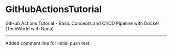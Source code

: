 # GitHubActionsTutorial

GitHub Actions Tutorial - Basic Concepts and CI/CD Pipeline with Docker (TechWorld with Nana)

---

Added comment line for initial push test.

